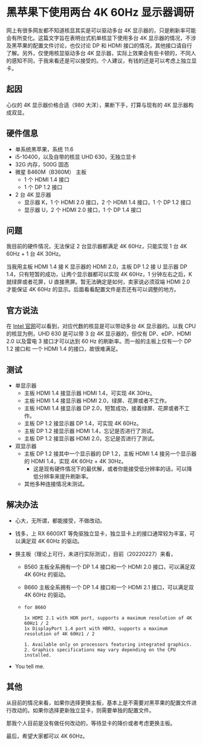 # 黑苹果下使用两台 4K 60Hz 显示器调研

网上有很多网友都不知道核显其实是可以驱动多台 4K 显示器的，只是刷新率可能会有所变化。这篇文字旨在表明台式机单核显下使用多台 4K 显示器的情况，不涉及黑苹果的配置文件讨论，也仅讨论 DP 和 HDMI 接口的情况，其他接口请自行了解。另外，仅使用核显驱动多台 4K 显示器，实际上效果会有些卡顿的，不同人的感知不同，于我来看还是可以接受的。个人建议，有钱的还是可以考虑上独立显卡。

## 起因

心仪的 4K 显示器价格合适（980 大洋），果断下手，打算与现有的 4K 显示器构成双显。

## 硬件信息

- 单系统黑苹果，系统 11.6
- i5-10400，以及自带的核显 UHD 630，无独立显卡
- 32G 内存，500G 固态
- 微星 B460M（B360M） 主板
  - 1 个 HDMI 1.4 接口
  - 1 个 DP 1.2 接口
- 2 台 4K 显示器
  - 显示器 K，1 个 HDMI 2.0 接口，2 个 HDMI 1.4 接口，1 个 DP 1.2 接口
  - 显示器 U，2 个 HDMI 2.0 接口，1 个 DP 1.4 接口

## 问题

我目前的硬件情况，无法保证 2 台显示器都满足 4K 60Hz，只能实现 1 台 4K 60Hz + 1 台 4K 30Hz。

当我用主板 HDMI 1.4 接 K 显示器的 HDMI 2.0，主板 DP 1.2 接 U 显示器 DP 1.4，只有短暂的成功，让两个显示器都可以实现 4K 60Hz，1 分钟左右之后，K 就绿屏或者花屏，U 直接黑屏。暂无法确定是如何，卖家说必须双端 HDMI 2.0 才能保证 4K 60Hz 的显示。后面看看配置文件是否还有可以调整的地方。

## 官方说法

在 [Intel 官网](https://www.intel.com/content/www/us/en/support/articles/000025675/graphics.html)可以看到，对应代数的核显是可以带动多台 4K 显示器的。以我 CPU 的核显为例，UHD 630 是可以带 3 台 4K 显示器的，但仅有 DP、eDP、HDMI 2.0 以及雷电 3 接口才可以达到 60 Hz 的刷新率。而一般的主板上仅有一个 DP 1.2 接口和 一个 HDMI 1.4 的接口，故很难满足。

## 测试

- 单显示器
  - 主板 HDMI 1.4 接显示器 HDMI 1.4，可实现 4K 30Hz。
  - 主板 HDMI 1.4 接显示器 HDMI 2.0，绿屏、花屏或者不工作。
  - 主板 HDMI 1.4 接显示器 DP 2.0，短暂成功，接着绿屏、花屏或者不工作。
  - 主板 DP 1.2 接显示器 DP 1.4，可实现 4K 60Hz。
  - 主板 DP 1.2 接显示器 HDMI 1.4，忘记是否进行了测试。
  - 主板 DP 1.2 接显示器 HDMI 2.0，忘记是否进行了测试。
- 双显示器
  - 主板 DP 1.2 接其中一个显示器的 DP 1.2，主板 HDMI 1.4 接另一个显示器的 HDMI 1.4，实现 4K 60Hz + 4K 30Hz。
    - 这是现有硬件情况下的最优解，或者你能接受低分辨率的话，可以降低分辨率来提升刷新率。
  - 其他多种连接情况未测试。

## 解决办法

- 心大，无所谓，都能接受，不做改动。

- 钱多，上 RX 6600XT 等免驱独立显卡，独立显卡上的接口通常较为丰富，可以满足双 4K 60Hz 的驱动。

- 换主板（理论上可行，未进行实际测试），目前（20220227）来看，

  - B560 主板全系拥有一个 DP 1.4 接口和一个 HDMI 2.0 接口，可以满足双 4K 60Hz 的驱动。

  - B660 主板全系拥有一个 DP 1.4 接口和一个 HDMI 2.1 接口，可以满足双 4K 60Hz 的驱动。

  - ```console
    for B66O
    
    1x HDMI 2.1 with HDR port, supports a maximum resolution of 4K 60Hz1 / 2
    1x DisplayPort 1.4 port with HBR3, supports a maximum resolution of 4K 60Hz1 / 2
    
    1. Available only on processors featuring integrated graphics.
    2. Graphics specifications may vary depending on the CPU installed.
    ```

- You tell me.

## 其他

从目前的情况来看，如果你选择更换主板，基本上是不需要对黑苹果的配置文件进行改动的。如果你选择更新独立显卡，则需要单独的配置文件。

那我个人目前是没有做任何改动的，等待显卡的降价或者考虑更换主板。

最后，希望大家都可以 4K 60Hz。